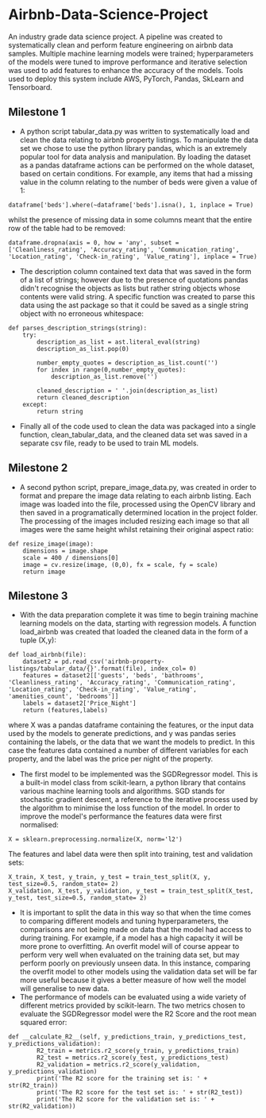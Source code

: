 # Airbnb-Data-Science-Project
An industry grade data science project. A pipeline was created to systematically clean and perform feature engineering on airbnb data samples. Multiple machine learning models were trained; hyperparameters of the models were tuned to improve performance and iterative selection was used to add features to enhance the accuracy of the models. Tools used to deploy this system include AWS, PyTorch, Pandas, SkLearn and Tensorboard.

## Milestone 1
- A python script tabular_data.py was written to systematically load and clean the data relating to airbnb property listings. To manipulate the data set we chose to use the python library pandas, which is an extremely popular tool for data analysis and manipulation. By loading the dataset as a pandas dataframe actions can be performed on the whole dataset, based on certain conditions. For example, any items that had a missing value in the column relating to the number of beds were given a value of 1:
```
dataframe['beds'].where(~dataframe['beds'].isna(), 1, inplace = True)
```
whilst the presence of missing data in some columns meant that the entire row of the table had to be removed:
```
dataframe.dropna(axis = 0, how = 'any', subset = ['Cleanliness_rating', 'Accuracy_rating', 'Communication_rating', 'Location_rating', 'Check-in_rating', 'Value_rating'], inplace = True)
```
- The description column contained text data that was saved in the form of a list of strings; however due to the presence of quotations pandas didn't recognise the objects as lists but rather string objects whose contents were valid string. A specific function was created to parse this data using the ast package so that it could be saved as a single string object with no erroneous whitespace:
```
def parses_description_strings(string):
    try:
        description_as_list = ast.literal_eval(string)
        description_as_list.pop(0)
        
        number_empty_quotes = description_as_list.count('')
        for index in range(0,number_empty_quotes):
            description_as_list.remove('')
        
        cleaned_description = ' '.join(description_as_list)
        return cleaned_description
    except: 
        return string
```
- Finally all of the code used to clean the data was packaged into a single function, clean_tabular_data, and the cleaned data set was saved in a separate csv file, ready to be used to train ML models. 

## Milestone 2
- A second python script, prepare_image_data.py, was created in order to format and prepare the image data relating to each airbnb listing. Each image was loaded into the file, processed using the OpenCV library and then saved in a programatically determined location in the project folder. The processing of the images included resizing each image so that all images were the same height whilst retaining their original aspect ratio:
```
def resize_image(image):
    dimensions = image.shape
    scale = 400 / dimensions[0]
    image = cv.resize(image, (0,0), fx = scale, fy = scale)
    return image
```
## Milestone 3
- With the data preparation complete it was time to begin training machine learning models on the data, starting with regression models. A function load_airbnb was created that loaded the cleaned data in the form of a tuple (X,y):
```
def load_airbnb(file):
    dataset2 = pd.read_csv('airbnb-property-listings/tabular_data/{}'.format(file), index_col= 0)
    features = dataset2[['guests', 'beds', 'bathrooms', 'Cleanliness_rating', 'Accuracy_rating', 'Communication_rating', 'Location_rating', 'Check-in_rating', 'Value_rating', 'amenities_count', 'bedrooms']]
    labels = dataset2['Price_Night']
    return (features,labels)
```
where X was a pandas dataframe containing the features, or the input data used by the models to generate predictions, and y was pandas series containing the labels, or the data that we want the models to predict. In this case the features data contained a number of different variables for each property, and the label was the price per night of the property. 
- The first model to be implemented was the SGDRegressor model. This is a built-in model class from scikit-learn, a python library that contains various machine learning tools and algorithms. SGD stands for stochastic gradient descent, a reference to the iterative process used by the algorithm to minimise the loss function of the model. In order to improve the model's performance the features data were first normalised:
```
X = sklearn.preprocessing.normalize(X, norm='l2')
```
The features and label data were then split into training, test and validation sets:
```
X_train, X_test, y_train, y_test = train_test_split(X, y, test_size=0.5, random_state= 2)
X_validation, X_test, y_validation, y_test = train_test_split(X_test, y_test, test_size=0.5, random_state= 2)
```
- It is important to split the data in this way so that when the time comes to comparing different models and tuning hyperparameters, the comparisons are not being made on data that the model had access to during training. For example, if a model has a high capacity it will be more prone to overfitting. An overfit model will of course appear to perform very well when evaluated on the training data set, but may perform poorly on previously unseen data. In this instance, comparing the overfit model to other models using the validation data set will be far more useful because it gives a better measure of how well the model will generalise to new data.
- The performance of models can be evaluated using a wide variety of different metrics provided by scikit-learn. The two metrics chosen to evaluate the SGDRegressor model were the R2 Score and the root mean squared error:
```
def __calculate_R2__(self, y_predictions_train, y_predictions_test, y_predictions_validation):
        R2_train = metrics.r2_score(y_train, y_predictions_train)
        R2_test = metrics.r2_score(y_test, y_predictions_test)
        R2_validation = metrics.r2_score(y_validation, y_predictions_validation)
        print('The R2 score for the training set is: ' + str(R2_train))
        print('The R2 score for the test set is: ' + str(R2_test))
        print('The R2 score for the validation set is: ' + str(R2_validation))
```
